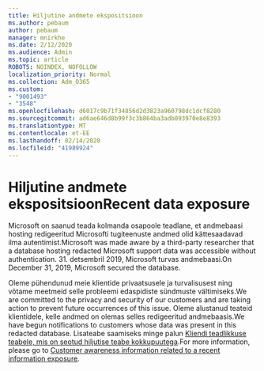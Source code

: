 ```yaml
---
title: Hiljutine andmete ekspositsioon
ms.author: pebaum
author: pebaum
manager: mnirkhe
ms.date: 2/12/2020
ms.audience: Admin
ms.topic: article
ROBOTS: NOINDEX, NOFOLLOW
localization_priority: Normal
ms.collection: Adm_O365
ms.custom:
- "9001493"
- "3548"
ms.openlocfilehash: d6017c9b71f34856d2d3823a960798dc1dcf8280
ms.sourcegitcommit: ad6ae646d8b99f3c3b864ba3adb093970e8e8393
ms.translationtype: MT
ms.contentlocale: et-EE
ms.lasthandoff: 02/14/2020
ms.locfileid: "41989924"
---
```

# <a name="recent-data-exposure"></a><span data-ttu-id="c8392-102">Hiljutine andmete ekspositsioon</span><span class="sxs-lookup"><span data-stu-id="c8392-102">Recent data exposure</span></span>

<span data-ttu-id="c8392-103">Microsoft on saanud teada kolmanda osapoole teadlane, et andmebaasi hosting redigeeritud Microsofti tugiteenuste andmed olid kättesaadavad ilma autentimist.</span><span class="sxs-lookup"><span data-stu-id="c8392-103">Microsoft was made aware by a third-party researcher that a database hosting redacted Microsoft support data was accessible without authentication.</span></span> <span data-ttu-id="c8392-104">31. detsembril 2019, Microsoft turvas andmebaasi.</span><span class="sxs-lookup"><span data-stu-id="c8392-104">On December 31, 2019, Microsoft secured the database.</span></span>

<span data-ttu-id="c8392-105">Oleme pühendunud meie klientide privaatsusele ja turvalisusest ning võtame meetmeid selle probleemi edaspidiste sündmuste vältimiseks.</span><span class="sxs-lookup"><span data-stu-id="c8392-105">We are committed to the privacy and security of our customers and are taking action to prevent future occurrences of this issue.</span></span> <span data-ttu-id="c8392-106">Oleme alustanud teateid klientidele, kelle andmed on olemas selles redigeeritud andmebaasis.</span><span class="sxs-lookup"><span data-stu-id="c8392-106">We have begun notifications to customers whose data was present in this redacted database.</span></span> <span data-ttu-id="c8392-107">Lisateabe saamiseks minge palun [Kliendi teadlikkuse teabele, mis on seotud hiljutise teabe kokkupuutega](https://aka.ms/privacyinfo).</span><span class="sxs-lookup"><span data-stu-id="c8392-107">For more information, please go to [Customer awareness information related to a recent information exposure](https://aka.ms/privacyinfo).</span></span>
